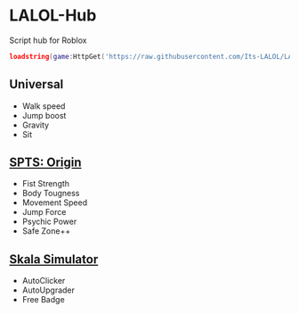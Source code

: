# LALOL-Hub
Script hub for Roblox

```lua
loadstring(game:HttpGet('https://raw.githubusercontent.com/Its-LALOL/LALOL-Hub/main/.lua'))()
```
## Universal
- Walk speed
- Jump boost
- Gravity
- Sit
## [SPTS: Origin](https://www.roblox.com/games/10710676163/SPTS-Origin)
- Fist Strength
- Body Tougness
- Movement Speed
- Jump Force
- Psychic Power
- Safe Zone++
## [Skala Simulator](https://www.roblox.com/games/10972284553/Skala-Simulator)
- AutoClicker
- AutoUpgrader
- Free Badge
